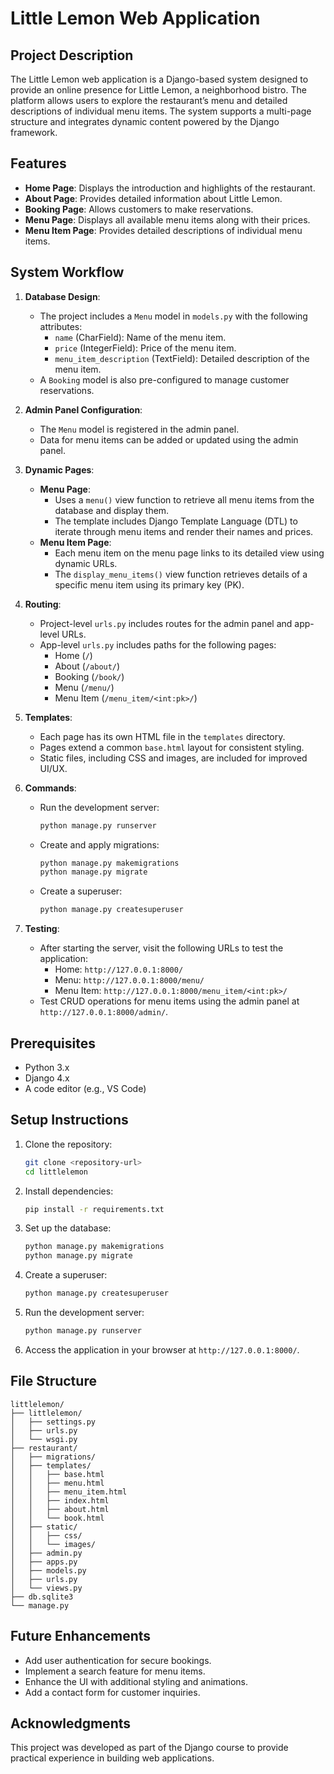 # Little Lemon Web Application

## Project Description
The Little Lemon web application is a Django-based system designed to provide an online presence for Little Lemon, a neighborhood bistro. The platform allows users to explore the restaurant’s menu and detailed descriptions of individual menu items. The system supports a multi-page structure and integrates dynamic content powered by the Django framework.

## Features
- **Home Page**: Displays the introduction and highlights of the restaurant.
- **About Page**: Provides detailed information about Little Lemon.
- **Booking Page**: Allows customers to make reservations.
- **Menu Page**: Displays all available menu items along with their prices.
- **Menu Item Page**: Provides detailed descriptions of individual menu items.

## System Workflow

1. **Database Design**:
   - The project includes a `Menu` model in `models.py` with the following attributes:
     - `name` (CharField): Name of the menu item.
     - `price` (IntegerField): Price of the menu item.
     - `menu_item_description` (TextField): Detailed description of the menu item.
   - A `Booking` model is also pre-configured to manage customer reservations.

2. **Admin Panel Configuration**:
   - The `Menu` model is registered in the admin panel.
   - Data for menu items can be added or updated using the admin panel.

3. **Dynamic Pages**:
   - **Menu Page**:
     - Uses a `menu()` view function to retrieve all menu items from the database and display them.
     - The template includes Django Template Language (DTL) to iterate through menu items and render their names and prices.
   - **Menu Item Page**:
     - Each menu item on the menu page links to its detailed view using dynamic URLs.
     - The `display_menu_items()` view function retrieves details of a specific menu item using its primary key (PK).

4. **Routing**:
   - Project-level `urls.py` includes routes for the admin panel and app-level URLs.
   - App-level `urls.py` includes paths for the following pages:
     - Home (`/`)
     - About (`/about/`)
     - Booking (`/book/`)
     - Menu (`/menu/`)
     - Menu Item (`/menu_item/<int:pk>/`)

5. **Templates**:
   - Each page has its own HTML file in the `templates` directory.
   - Pages extend a common `base.html` layout for consistent styling.
   - Static files, including CSS and images, are included for improved UI/UX.

6. **Commands**:
   - Run the development server:
     ```bash
     python manage.py runserver
     ```
   - Create and apply migrations:
     ```bash
     python manage.py makemigrations
     python manage.py migrate
     ```
   - Create a superuser:
     ```bash
     python manage.py createsuperuser
     ```

7. **Testing**:
   - After starting the server, visit the following URLs to test the application:
     - Home: `http://127.0.0.1:8000/`
     - Menu: `http://127.0.0.1:8000/menu/`
     - Menu Item: `http://127.0.0.1:8000/menu_item/<int:pk>/`
   - Test CRUD operations for menu items using the admin panel at `http://127.0.0.1:8000/admin/`.

## Prerequisites
- Python 3.x
- Django 4.x
- A code editor (e.g., VS Code)

## Setup Instructions
1. Clone the repository:
   ```bash
   git clone <repository-url>
   cd littlelemon
   ```
2. Install dependencies:
   ```bash
   pip install -r requirements.txt
   ```
3. Set up the database:
   ```bash
   python manage.py makemigrations
   python manage.py migrate
   ```
4. Create a superuser:
   ```bash
   python manage.py createsuperuser
   ```
5. Run the development server:
   ```bash
   python manage.py runserver
   ```
6. Access the application in your browser at `http://127.0.0.1:8000/`.

## File Structure
```
littlelemon/
├── littlelemon/
│   ├── settings.py
│   ├── urls.py
│   └── wsgi.py
├── restaurant/
│   ├── migrations/
│   ├── templates/
│   │   ├── base.html
│   │   ├── menu.html
│   │   ├── menu_item.html
│   │   ├── index.html
│   │   ├── about.html
│   │   └── book.html
│   ├── static/
│   │   ├── css/
│   │   └── images/
│   ├── admin.py
│   ├── apps.py
│   ├── models.py
│   ├── urls.py
│   └── views.py
├── db.sqlite3
└── manage.py
```

## Future Enhancements
- Add user authentication for secure bookings.
- Implement a search feature for menu items.
- Enhance the UI with additional styling and animations.
- Add a contact form for customer inquiries.

## Acknowledgments
This project was developed as part of the Django course to provide practical experience in building web applications.
